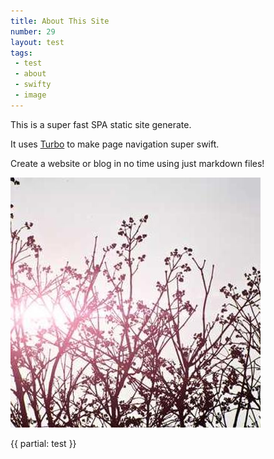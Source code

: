```yaml
---
title: About This Site
number: 29
layout: test
tags: 
 - test
 - about
 - swifty
 - image
---
```


This is a super fast SPA static site generate.

It uses [Turbo](https://turbo.hotwired.dev) to make page navigation super swift.

Create a website or blog in no time using just markdown files!

![Relaxing plants](images/test.jpg)

{{ partial: test }}